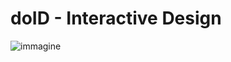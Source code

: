 # doID - Interactive Design

![immagine](https://github.com/user-attachments/assets/d350b7d8-b979-4311-bf10-171b7cca5bcf)
